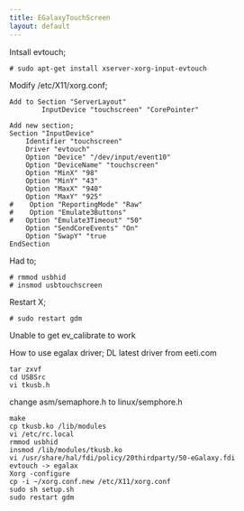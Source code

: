 ```yaml
---
title: EGalaxyTouchScreen
layout: default
---
```


Intsall evtouch;

    # sudo apt-get install xserver-xorg-input-evtouch

Modify /etc/X11/xorg.conf;

    Add to Section "ServerLayout"
            InputDevice "touchscreen" "CorePointer"

    Add new section;
    Section "InputDevice"
        Identifier "touchscreen"
        Driver "evtouch"
        Option "Device" "/dev/input/event10"
        Option "DeviceName" "touchscreen"
        Option "MinX" "98"
        Option "MinY" "43"
        Option "MaxX" "940"
        Option "MaxY" "925"
    #    Option "ReportingMode" "Raw"
    #    Option "Emulate3Buttons"
    #   Option "Emulate3Timeout" "50"
        Option "SendCoreEvents" "On"
        Option "SwapY" "true
    EndSection

Had to;

    # rmmod usbhid
    # insmod usbtouchscreen

Restart X;

    # sudo restart gdm

Unable to get ev\_calibrate to work

How to use egalax driver; DL latest driver from eeti.com

    tar zxvf 
    cd USBSrc
    vi tkusb.h

change asm/semaphore.h to linux/semphore.h

    make
    cp tkusb.ko /lib/modules 
    vi /etc/rc.local
    rmmod usbhid
    insmod /lib/modules/tkusb.ko
    vi /usr/share/hal/fdi/policy/20thirdparty/50-eGalaxy.fdi
    evtouch -> egalax
    Xorg -configure
    cp -i ~/xorg.conf.new /etc/X11/xorg.conf
    sudo sh setup.sh
    sudo restart gdm

